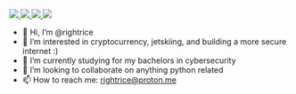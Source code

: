 <a href="https://specchiocyber.com">
    <img src="https://img.shields.io/badge/Website-specchiocyber.com-blueviolet?style=flat-square">
</a> 

<a href="https://specchiocyber.com/Alan-Specchio-Jr-Resume.pdf">
    <img src="https://img.shields.io/badge/Resume-PDF-blueviolet?style=flat-square">
</a>

<a href="https://www.linkedin.com/in/alan-specchio/">
    <img src="https://img.shields.io/badge/Profile-LinkedIn-blueviolet?style=flat-square">
</a>

<a href="https://twitter.com/rightrice607">
    <img src="https://img.shields.io/badge/Profile-Twitter-blueviolet?style=flat-square">
</a>


- 👋 Hi, I’m @rightrice
- 👀 I’m interested in cryptocurrency, jetskiing, and building a more secure internet :)
- 🌱 I’m currently studying for my bachelors in cybersecurity
- 💞️ I’m looking to collaborate on anything python related
- 📫 How to reach me: rightrice@proton.me

<a href="https://github.com/rightrice">
    <src="https://github-readme-stats.vercel.app/api?username=rightrice&show_icons=true&theme=shades-of-purple">
</a> 

<!---
rightrice/rightrice is a ✨ special ✨ repository because its `README.md` (this file) appears on your GitHub profile.
You can click the Preview link to take a look at your changes.
--->
